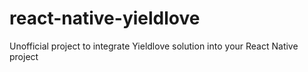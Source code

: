 # react-native-yieldlove
Unofficial project to integrate Yieldlove solution into your React Native project
